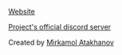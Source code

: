 [Website](https://bloomy.uz)

[Project's official discord server]( https://discord.gg/9aYXqPQs6x)

Created by [Mirkamol Atakhanov](https://t.me/atakhanov)

